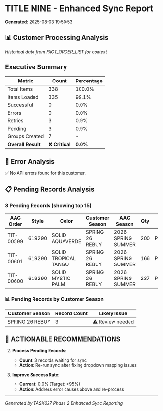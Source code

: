 # TITLE NINE - Enhanced Sync Report
**Generated**: 2025-08-03 19:50:53

## 📊 Customer Processing Analysis
*Historical data from FACT_ORDER_LIST for context*

## Executive Summary

| Metric | Count | Percentage |
|--------|-------|------------|
| Total Items | 338 | 100.0% |
| Items Loaded | 335 | 99.1% |
| Successful | 0 | 0.0% |
| Errors | 0 | 0.0% |
| Retries | 3 | 0.9% |
| Pending | 3 | 0.9% |
| Groups Created | 7 | - |
| **Overall Result** | **❌ Critical** | **0.0%** |

## 🚨 Error Analysis

✅ No API errors found for this customer.

## 📋 Pending Records Analysis

### 3 Pending Records (showing top 15)

| AAG Order | Style | Color | Customer Season | AAG Season | Qty | Status |
|-----------|-------|--------|----------------|------------|-----|--------|
| TIT-00599 | 619290 | SOLID AQUAVERDE | SPRING 26 REBUY | 2026 SPRING SUMMER | 200 | PENDING |
| TIT-00601 | 619290 | SOLID TROPICAL TANGO | SPRING 26 REBUY | 2026 SPRING SUMMER | 166 | PENDING |
| TIT-00600 | 619290 | SOLID MYSTIC PALM | SPRING 26 REBUY | 2026 SPRING SUMMER | 237 | PENDING |

### 📊 Pending Records by Customer Season

| Customer Season | Record Count | Likely Issue |
|----------------|--------------|--------------|
| SPRING 26 REBUY | 3 | ⚠️ Review needed |

## 🎯 ACTIONABLE RECOMMENDATIONS

2. **Process Pending Records**:
   - **Count**: 3 records waiting for sync
   - **Action**: Re-run sync after fixing dropdown mapping issues

3. **Improve Success Rate**:
   - **Current**: 0.0% (Target: >95%)
   - **Action**: Address error causes above and re-process


---
*Generated by TASK027 Phase 2 Enhanced Sync Reporting*